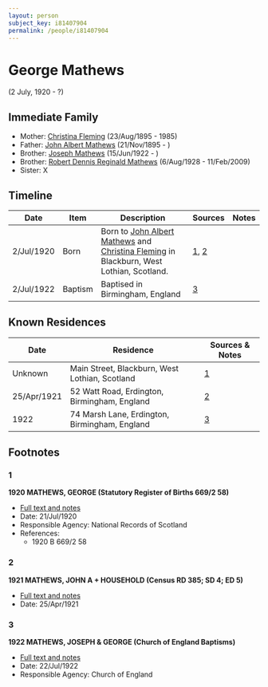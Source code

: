 ```yaml
---
layout: person
subject_key: i81407904
permalink: /people/i81407904
---
```


# George Mathews
(2 July, 1920 - ?)

## Immediate Family

* Mother: [Christina Fleming](./@89446044@-christina-fleming-b1895-8-23-d1985.md) (23/Aug/1895 - 1985)
* Father: [John Albert Mathews](./@5643892@-john-albert-mathews-b1895-11-21-d.md) (21/Nov/1895 - )
* Brother: [Joseph Mathews](./@98232688@-joseph-mathews-b1922-6-15-d.md) (15/Jun/1922 - )
* Brother: [Robert Dennis Reginald Mathews](./@58223940@-robert-dennis-reginald-mathews-b1928-8-6-d2009-2-11.md) (6/Aug/1928 - 11/Feb/2009)
* Sister: X

## Timeline

Date | Item | Description | Sources | Notes
---|---|---|---|---
2/Jul/1920 | Born | Born to [John Albert Mathews](./@5643892@-john-albert-mathews-b1895-11-21-d.md) and [Christina Fleming](./@89446044@-christina-fleming-b1895-8-23-d1985.md) in Blackburn, West Lothian, Scotland. | [1](#1), [2](#2) | 
2/Jul/1922 | Baptism | Baptised in Birmingham, England | [3](#3) | 

## Known Residences

Date | Residence | Sources & Notes
---|---|---
Unknown | Main Street, Blackburn, West Lothian, Scotland | [1](#1)
25/Apr/1921 | 52 Watt Road, Erdington, Birmingham, England | [2](#2)
1922 | 74 Marsh Lane, Erdington, Birmingham, England | [3](#3)

## Footnotes

### 1

**1920 MATHEWS, GEORGE (Statutory Register of Births 669/2 58)**

* [Full text and notes](../sources/@70397234@-1920-mathews,-george-statutory-register-of-births-669-2-58-.md)
* Date: 21/Jul/1920
* Responsible Agency: National Records of Scotland
* References: 
  * 1920 B 669/2 58

### 2

**1921 MATHEWS, JOHN A + HOUSEHOLD (Census RD 385; SD 4; ED 5)**

* [Full text and notes](../sources/@58576096@-1921-mathews,-john-a-+-household-census-rd-385;-sd-4;-ed-5-.md)
* Date: 25/Apr/1921

### 3

**1922 MATHEWS, JOSEPH & GEORGE (Church of England Baptisms)**

* [Full text and notes](../sources/@34302508@-1922-mathews,-joseph-&-george-church-of-england-baptisms-.md)
* Date: 22/Jul/1922
* Responsible Agency: Church of England

